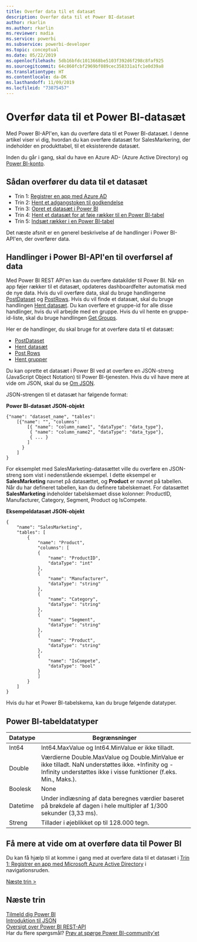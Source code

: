 ```yaml
---
title: Overfør data til et datasæt
description: Overfør data til et Power BI-datasæt
author: rkarlin
ms.author: rkarlin
ms.reviewer: madia
ms.service: powerbi
ms.subservice: powerbi-developer
ms.topic: conceptual
ms.date: 05/22/2019
ms.openlocfilehash: 5db16bfdc1013668be5103f392d6f298c8faf925
ms.sourcegitcommit: 64c860fcbf2969bf089cec358331a1fc1e0d39a8
ms.translationtype: HT
ms.contentlocale: da-DK
ms.lasthandoff: 11/09/2019
ms.locfileid: "73875457"
---
```

# <a name="push-data-into-a-power-bi-dataset"></a>Overfør data til et Power BI-datasæt

Med Power BI-API'en, kan du overføre data til et Power BI-datasæt. I denne artikel viser vi dig, hvordan du kan overføre datasæt for SalesMarkering, der indeholder en produkttabel, til et eksisterende datasæt.

Inden du går i gang, skal du have en Azure AD- (Azure Active Directory) og [Power BI-konto](create-an-azure-active-directory-tenant.md).

## <a name="steps-to-push-data-into-a-dataset"></a>Sådan overfører du data til et datasæt

* Trin 1: [Registrer en app med Azure AD](walkthrough-push-data-register-app-with-azure-ad.md)
* Trin 2: [Hent et adgangstoken til godkendelse](walkthrough-push-data-get-token.md)
* Trin 3: [Opret et datasæt i Power BI](walkthrough-push-data-create-dataset.md)
* Trin 4: [Hent et datasæt for at føje rækker til en Power BI-tabel](walkthrough-push-data-get-datasets.md)
* Trin 5: [Indsæt rækker i en Power BI-tabel](walkthrough-push-data-add-rows.md)

Det næste afsnit er en generel beskrivelse af de handlinger i Power BI-API'en, der overfører data.

## <a name="power-bi-api-operations-to-push-data"></a>Handlinger i Power BI-API'en til overførsel af data

Med Power BI REST API'en kan du overføre datakilder til Power BI. Når en app føjer rækker til et datasæt, opdateres dashboardfelter automatisk med de nye data. Hvis du vil overføre data, skal du bruge handlingerne [PostDataset](https://docs.microsoft.com/rest/api/power-bi/pushdatasets/datasets_postdataset) og [PostRows](https://docs.microsoft.com/rest/api/power-bi/pushdatasets/datasets_postrows). Hvis du vil finde et datasæt, skal du bruge handlingen [Hent datasæt](https://docs.microsoft.com/rest/api/power-bi/datasets/getdatasets). Du kan overføre et gruppe-id for alle disse handlinger, hvis du vil arbejde med en gruppe. Hvis du vil hente en gruppe-id-liste, skal du bruge handlingen [Get Groups](https://docs.microsoft.com/rest/api/power-bi/groups/getgroups).

Her er de handlinger, du skal bruge for at overføre data til et datasæt:

* [PostDataset](https://docs.microsoft.com/rest/api/power-bi/pushdatasets/datasets_postdataset)
* [Hent datasæt](https://docs.microsoft.com/rest/api/power-bi/datasets/getdatasets)
* [Post Rows](https://docs.microsoft.com/rest/api/power-bi/pushdatasets/datasets_postrows)
* [Hent grupper](https://docs.microsoft.com/rest/api/power-bi/groups/getgroups)

Du kan oprette et datasæt i Power BI ved at overføre en JSON-streng (JavaScript Object Notation) til Power BI-tjenesten. Hvis du vil have mere at vide om JSON, skal du se [Om JSON](https://json.org/).

JSON-strengen til et datasæt har følgende format:

**Power BI-datasæt JSON-objekt**

    {"name": "dataset_name", "tables":
        [{"name": "", "columns":
            [{ "name": "column_name1", "dataType": "data_type"},
             { "name": "column_name2", "dataType": "data_type"},
             { ... }
            ]
          }
        ]
    }

For eksemplet med SalesMarketing-datasættet ville du overføre en JSON-streng som vist i nedenstående eksempel. I dette eksempel er **SalesMarketing** navnet på datasættet, og **Product** er navnet på tabellen. Når du har defineret tabellen, kan du definere tabelskemaet. For datasættet **SalesMarketing** indeholder tabelskemaet disse kolonner: ProductID, Manufacturer, Category, Segment, Product og IsCompete.

**Eksempeldatasæt JSON-objekt**

    {
        "name": "SalesMarketing",
        "tables": [
            {
                "name": "Product",
                "columns": [
                {
                    "name": "ProductID",
                    "dataType": "int"
                },
                {
                    "name": "Manufacturer",
                    "dataType": "string"
                },
                {
                    "name": "Category",
                    "dataType": "string"
                },
                {
                    "name": "Segment",
                    "dataType": "string"
                },
                {
                    "name": "Product",
                    "dataType": "string"
                },
                {
                    "name": "IsCompete",
                    "dataType": "bool"
                }
                ]
            }
        ]
    }

Hvis du har et Power BI-tabelskema, kan du bruge følgende datatyper.

## <a name="power-bi-table-data-types"></a>Power BI-tabeldatatyper

| **Datatype** | **Begrænsninger** |
| --- | --- |
| Int64 |Int64.MaxValue og Int64.MinValue er ikke tilladt. |
| Double |Værdierne Double.MaxValue og Double.MinValue er ikke tilladt. NaN understøttes ikke. +Infinity og -Infinity understøttes ikke i visse funktioner (f.eks. Min., Maks.). |
| Boolesk |None |
| Datetime |Under indlæsning af data beregnes værdier baseret på brøkdele af dagen i hele multipler af 1/300 sekunder (3,33 ms). |
| Streng |Tillader i øjeblikket op til 128.000 tegn. |

## <a name="learn-more-about-pushing-data-into-power-bi"></a>Få mere at vide om at overføre data til Power BI

Du kan få hjælp til at komme i gang med at overføre data til et datasæt i [Trin 1: Registrer en app med Microsoft Azure Active Directory](walkthrough-push-data-register-app-with-azure-ad.md) i navigationsruden.

[Næste trin >](walkthrough-push-data-register-app-with-azure-ad.md)

## <a name="next-steps"></a>Næste trin

[Tilmeld dig Power BI](create-an-azure-active-directory-tenant.md)  
[Introduktion til JSON](https://json.org/)  
[Oversigt over Power BI REST-API](overview-of-power-bi-rest-api.md)  
Har du flere spørgsmål? [Prøv at spørge Power BI-community'et](https://community.powerbi.com/)